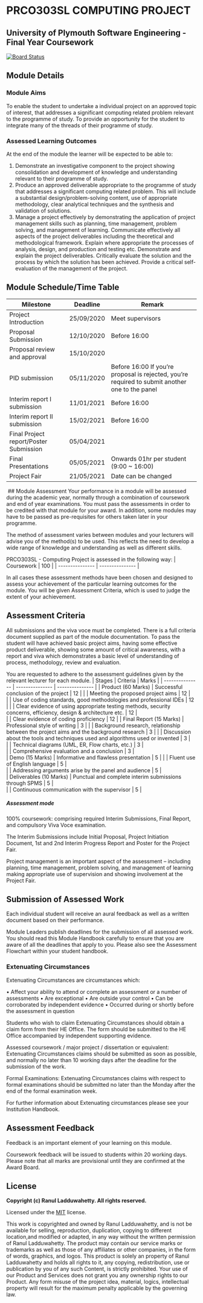 # PRCO303SL COMPUTING PROJECT
## University of Plymouth Software Engineering - Final Year Coursework
[![Board Status](https://dev.azure.com/10673986/856d8b3d-86ca-4b51-b7af-a00f06f8189d/1426f768-5939-4b7b-999c-7b01aedea09f/_apis/work/boardbadge/fd1800aa-9d08-49a0-8d9c-4d328382e382?columnOptions=1)](https://dev.azure.com/10673986/856d8b3d-86ca-4b51-b7af-a00f06f8189d/_boards/board/t/1426f768-5939-4b7b-999c-7b01aedea09f/Microsoft.RequirementCategory/)

##	Module Details
###	Module Aims 
To enable the student to undertake a individual project on an approved topic of interest, that addresses a significant computing related problem relevant to the programme of study. To provide an opportunity for the student to integrate many of the threads of their programme of study.
###	Assessed Learning Outcomes
At the end of the module the learner will be expected to be able to:
1.	Demonstrate an investigative component to the project showing consolidation and development of knowledge and understanding relevant to their programme of study.
2.	Produce an approved deliverable appropriate to the programme of study that addresses a significant computing related problem. This will include a substantial design/problem-solving content, use of appropriate methodology, clear analytical techniques and the synthesis and validation of solutions.
3.	Manage a project effectively by demonstrating the application of project management skills such as planning, time management, problem solving, and management of learning.
Communicate effectively all aspects of the project deliverables including the theoretical and methodological framework.  Explain where appropriate the processes of analysis, design, and production and testing etc. Demonstrate and explain the project deliverables. Critically evaluate the solution and the process by which the solution has been achieved. Provide a critical self-evaluation of the management of the project.
## Module Schedule/Time Table
| Milestone | Deadline | Remark |
| --------------- | --------------- | --------------- |
| Project Introduction | 25/09/2020 | Meet supervisors|
| Proposal Submission | 12/10/2020 | Before 16:00 |
| Proposal review and approval | 15/10/2020 |  |
| PID submission | 05/11/2020 | Before 16:00 If you’re proposal is rejected, you’re required to submit another one to the panel|
| Interim report I submission | 11/01/2021 | Before 16:00 |
| Interim report II submission | 15/02/2021 | Before 16:00 |
| Final Project report/Poster Submission | 05/04/2021 | |
| Final Presentations | 05/05/2021 |  Onwards	01hr per student (9:00 ~ 16:00) |
| Project Fair | 21/05/2021 | Date can be changed |
<img src="https://longurl.in/MOSfG" alt=""/>
## Module Assessment
Your performance in a module will be assessed during the academic year, normally through a combination of coursework and end of year examinations. You must pass the assessments in order to be credited with that module for your award. In addition, some modules may have to be passed as pre-requisites for others taken later in your programme. 

The method of assessment varies between modules and your lecturers will advise you of the method(s) to be used. This reflects the need to develop a wide range of knowledge and understanding as well as different skills.

PRCO303SL - Computing Project is assessed in the following way:
| Coursework | 100 |
| --------------- | --------------- |

In all cases these assessment methods have been chosen and designed to assess your achievement of the particular learning outcomes for the module. You will be given Assessment Criteria, which is used to judge the extent of your achievement. 

## Assessment Criteria

All submissions and the viva voce must be completed. There is a full criteria document supplied as part of the module documentation.  To pass the student will have achieved basic project aims, having some effective product deliverable, showing some amount of critical awareness, with a report and viva which demonstrates a basic level of understanding of process, methodology, review and evaluation.

You are requested to adhere to the assessment guidelines given by the relevant lecturer for each module.
| Stages | Criteria | Marks |
| --------------- | --------------- | --------------- |
| Product (60 Marks) | Successful conclusion of the project | 12 |
| | Meeting the proposed project aims | 12 |		
| | Use of coding standards, good methodologies and professional IDEs | 12 |
| | Clear evidence of using appropriate testing methods, security concerns, efficiency, design & architecture etc. | 12 |	
| | Clear evidence of coding proficiency | 12 |	
| Final Report (15 Marks) | Professional style of writing | 3 |	
| | Background research, relationship between the project aims and the background research | 3 |
| | Discussion about the tools and techniques used and algorithms used or invented | 3 |	
| | Technical diagrams (UML, ER, Flow charts, etc.) | 3 |	
| | Comprehensive evaluation and a conclusion | 3 |		
| Demo (15 Marks) | Informative and flawless presentation | 5 |	
| | Fluent use of English language | 5 |	
| | Addressing arguments arise by the panel and audience | 5 |	
| Deliverables (10 Marks) | Punctual and complete interim submissions through SPMS | 5 |	
| | Continuous communication with the supervisor | 5 |	

##### Assessment mode

100% coursework: comprising required Interim Submissions, Final Report, and compulsory Viva Voce examination.  

The Interim Submissions include Initial Proposal, Project Initiation Document, 1st and 2nd Interim Progress Report and Poster for the Project Fair.  

Project management is an important aspect of the assessment – including planning, time management, problem solving, and management of learning making appropriate use of supervision and showing involvement at the Project Fair.

## Submission of Assessed Work

Each individual student will receive an aural feedback as well as a written document based on their performance.

Module Leaders publish deadlines for the submission of all assessed work. You should read this Module Handbook carefully to ensure that you are aware of all the deadlines that apply to you. 
Please also see the Assessment Flowchart within your student handbook. 


### Extenuating Circumstances
Extenuating Circumstances are circumstances which:

•	Affect your ability to attend or complete an assessment or a number of assessments 
•	Are exceptional 
•	Are outside your control 
•	Can be corroborated by independent evidence 
•	Occurred during or shortly before the assessment in question 

Students who wish to claim Extenuating Circumstances should obtain a claim form from their HE Office. The form should be submitted to the HE Office accompanied by independent supporting evidence. 

Assessed coursework / major project / dissertation or equivalent:
Extenuating Circumstances claims should be submitted as soon as possible, and normally no later than 10 working days after the deadline for the submission of the work. 

Formal Examinations:
Extenuating Circumstances claims with respect to formal examinations should be submitted no later than the Monday after the end of the formal examination week.

For further information about Extenuating circumstances please see your Institution Handbook. 

## Assessment Feedback
Feedback is an important element of your learning on this module. 

Coursework feedback will be issued to students within 20 working days. Please note that all marks are provisional until they are confirmed at the Award Board.

## License

**Copyright (c) Ranul Ladduwahetty. All rights reserved.**

Licensed under the [MIT](LICENSE.txt) license.

This work is copyrighted and owned by Ranul Ladduwahetty, 
and is not be available for selling, reproduction, duplication, copying to different location,and modified or adapted, 
in any way without the written permission of Ranul Ladduwahetty. 
The product may contain our service marks or trademarks as well as those of any affiliates or other companies, 
in the form of words, graphics, and logos.
This product is solely an property of Ranul Ladduwahetty and holds all rights to it, any copying, redistribution, use or publication by you of any such Content, is strictly prohibited. 
Your use of our Product and Services does not grant you any ownership rights to our Product. 
Any form misuse of the project idea, material, logics, intellectual property will result for the maximum penalty applicable by the governing law.
